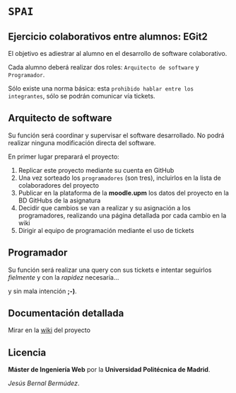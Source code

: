 # `SPAI`
## Ejercicio colaborativos entre alumnos: EGit2
El objetivo es adiestrar al alumno en el desarrollo de software colaborativo.

Cada alumno deberá realizar dos roles: `Arquitecto de software` y `Programador`.

Sólo existe una norma básica: esta `prohibido hablar entre los integrantes`, sólo se podrán comunicar vía tickets.

## Arquitecto de software
Su función será coordinar y supervisar el software desarrollado.
No podrá realizar ninguna modificación directa del software.

En primer lugar preparará el proyecto:

1. Replicar este proyecto mediante su cuenta en GitHub
2. Una vez sorteado los `programadores` (son tres), incluirlos en la lista de colaboradores del proyecto
3. Publicar en la plataforma de la **moodle.upm** los datos del proyecto en la BD GitHubs de la asignatura
4. Decidir que cambios se van a realizar y su asignación a los programadores,
realizando una página detallada por cada cambio en la wiki
5. Dirigir al equipo de programación mediante el uso de tickets

## Programador
Su función será realizar una query con sus tickets e intentar seguirlos *fielmente* y con la *rapidez* necesaria...

y sin mala intención **;-)**.

## Documentación detallada
Mirar en la [wiki][] del proyecto

## Licencia
**Máster de Ingeniería Web** por la **Universidad Politécnica de Madrid**.

*Jesús Bernal Bermúdez*.

[wiki]:https://github.com/miw-upm/EGit2/wiki
